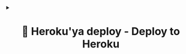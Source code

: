 
<details><summary>
<h1 align="center"> <b>🚀 Heroku'ya deploy - Deploy to Heroku </b></h1></summary>
<p align="center"> <a href="https://heroku.com/deploy?template=https://github.com/amin72827/AlexaMusic"> 
<img src="https://www.herokucdn.com/deploy/button.svg" width="500"></a>